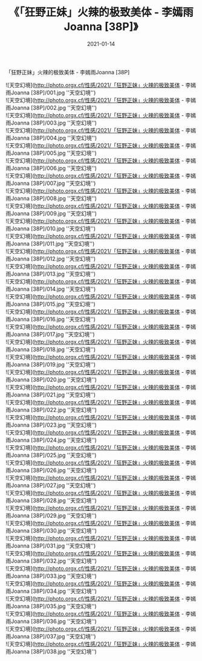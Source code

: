﻿---
layout: post
title:  《「狂野正妹」火辣的极致美体 - 李嫣雨Joanna [38P]》
date:   2021-01-14
image: http://photo.orgx.cf/性感/2021/「狂野正妹」火辣的极致美体 - 李嫣雨Joanna [38P]/000.jpg
categories: [美女, 性感, 泳衣]
---

「狂野正妹」火辣的极致美体 - 李嫣雨Joanna [38P]



![天空幻境](http://photo.orgx.cf/性感/2021/「狂野正妹」火辣的极致美体 - 李嫣雨Joanna [38P]/001.jpg ''天空幻境'') <br>
![天空幻境](http://photo.orgx.cf/性感/2021/「狂野正妹」火辣的极致美体 - 李嫣雨Joanna [38P]/002.jpg ''天空幻境'') <br>
![天空幻境](http://photo.orgx.cf/性感/2021/「狂野正妹」火辣的极致美体 - 李嫣雨Joanna [38P]/003.jpg ''天空幻境'') <br>
![天空幻境](http://photo.orgx.cf/性感/2021/「狂野正妹」火辣的极致美体 - 李嫣雨Joanna [38P]/004.jpg ''天空幻境'') <br>
![天空幻境](http://photo.orgx.cf/性感/2021/「狂野正妹」火辣的极致美体 - 李嫣雨Joanna [38P]/005.jpg ''天空幻境'') <br>
![天空幻境](http://photo.orgx.cf/性感/2021/「狂野正妹」火辣的极致美体 - 李嫣雨Joanna [38P]/006.jpg ''天空幻境'') <br>
![天空幻境](http://photo.orgx.cf/性感/2021/「狂野正妹」火辣的极致美体 - 李嫣雨Joanna [38P]/007.jpg ''天空幻境'') <br>
![天空幻境](http://photo.orgx.cf/性感/2021/「狂野正妹」火辣的极致美体 - 李嫣雨Joanna [38P]/008.jpg ''天空幻境'') <br>
![天空幻境](http://photo.orgx.cf/性感/2021/「狂野正妹」火辣的极致美体 - 李嫣雨Joanna [38P]/009.jpg ''天空幻境'') <br>
![天空幻境](http://photo.orgx.cf/性感/2021/「狂野正妹」火辣的极致美体 - 李嫣雨Joanna [38P]/010.jpg ''天空幻境'') <br>
![天空幻境](http://photo.orgx.cf/性感/2021/「狂野正妹」火辣的极致美体 - 李嫣雨Joanna [38P]/011.jpg ''天空幻境'') <br>
![天空幻境](http://photo.orgx.cf/性感/2021/「狂野正妹」火辣的极致美体 - 李嫣雨Joanna [38P]/012.jpg ''天空幻境'') <br>
![天空幻境](http://photo.orgx.cf/性感/2021/「狂野正妹」火辣的极致美体 - 李嫣雨Joanna [38P]/013.jpg ''天空幻境'') <br>
![天空幻境](http://photo.orgx.cf/性感/2021/「狂野正妹」火辣的极致美体 - 李嫣雨Joanna [38P]/014.jpg ''天空幻境'') <br>
![天空幻境](http://photo.orgx.cf/性感/2021/「狂野正妹」火辣的极致美体 - 李嫣雨Joanna [38P]/015.jpg ''天空幻境'') <br>
![天空幻境](http://photo.orgx.cf/性感/2021/「狂野正妹」火辣的极致美体 - 李嫣雨Joanna [38P]/016.jpg ''天空幻境'') <br>
![天空幻境](http://photo.orgx.cf/性感/2021/「狂野正妹」火辣的极致美体 - 李嫣雨Joanna [38P]/017.jpg ''天空幻境'') <br>
![天空幻境](http://photo.orgx.cf/性感/2021/「狂野正妹」火辣的极致美体 - 李嫣雨Joanna [38P]/018.jpg ''天空幻境'') <br>
![天空幻境](http://photo.orgx.cf/性感/2021/「狂野正妹」火辣的极致美体 - 李嫣雨Joanna [38P]/019.jpg ''天空幻境'') <br>
![天空幻境](http://photo.orgx.cf/性感/2021/「狂野正妹」火辣的极致美体 - 李嫣雨Joanna [38P]/020.jpg ''天空幻境'') <br>
![天空幻境](http://photo.orgx.cf/性感/2021/「狂野正妹」火辣的极致美体 - 李嫣雨Joanna [38P]/021.jpg ''天空幻境'') <br>
![天空幻境](http://photo.orgx.cf/性感/2021/「狂野正妹」火辣的极致美体 - 李嫣雨Joanna [38P]/022.jpg ''天空幻境'') <br>
![天空幻境](http://photo.orgx.cf/性感/2021/「狂野正妹」火辣的极致美体 - 李嫣雨Joanna [38P]/023.jpg ''天空幻境'') <br>
![天空幻境](http://photo.orgx.cf/性感/2021/「狂野正妹」火辣的极致美体 - 李嫣雨Joanna [38P]/024.jpg ''天空幻境'') <br>
![天空幻境](http://photo.orgx.cf/性感/2021/「狂野正妹」火辣的极致美体 - 李嫣雨Joanna [38P]/025.jpg ''天空幻境'') <br>
![天空幻境](http://photo.orgx.cf/性感/2021/「狂野正妹」火辣的极致美体 - 李嫣雨Joanna [38P]/026.jpg ''天空幻境'') <br>
![天空幻境](http://photo.orgx.cf/性感/2021/「狂野正妹」火辣的极致美体 - 李嫣雨Joanna [38P]/027.jpg ''天空幻境'') <br>
![天空幻境](http://photo.orgx.cf/性感/2021/「狂野正妹」火辣的极致美体 - 李嫣雨Joanna [38P]/028.jpg ''天空幻境'') <br>
![天空幻境](http://photo.orgx.cf/性感/2021/「狂野正妹」火辣的极致美体 - 李嫣雨Joanna [38P]/029.jpg ''天空幻境'') <br>
![天空幻境](http://photo.orgx.cf/性感/2021/「狂野正妹」火辣的极致美体 - 李嫣雨Joanna [38P]/030.jpg ''天空幻境'') <br>
![天空幻境](http://photo.orgx.cf/性感/2021/「狂野正妹」火辣的极致美体 - 李嫣雨Joanna [38P]/031.jpg ''天空幻境'') <br>
![天空幻境](http://photo.orgx.cf/性感/2021/「狂野正妹」火辣的极致美体 - 李嫣雨Joanna [38P]/032.jpg ''天空幻境'') <br>
![天空幻境](http://photo.orgx.cf/性感/2021/「狂野正妹」火辣的极致美体 - 李嫣雨Joanna [38P]/033.jpg ''天空幻境'') <br>
![天空幻境](http://photo.orgx.cf/性感/2021/「狂野正妹」火辣的极致美体 - 李嫣雨Joanna [38P]/034.jpg ''天空幻境'') <br>
![天空幻境](http://photo.orgx.cf/性感/2021/「狂野正妹」火辣的极致美体 - 李嫣雨Joanna [38P]/035.jpg ''天空幻境'') <br>
![天空幻境](http://photo.orgx.cf/性感/2021/「狂野正妹」火辣的极致美体 - 李嫣雨Joanna [38P]/036.jpg ''天空幻境'') <br>
![天空幻境](http://photo.orgx.cf/性感/2021/「狂野正妹」火辣的极致美体 - 李嫣雨Joanna [38P]/037.jpg ''天空幻境'') <br>
![天空幻境](http://photo.orgx.cf/性感/2021/「狂野正妹」火辣的极致美体 - 李嫣雨Joanna [38P]/038.jpg ''天空幻境'') <br>